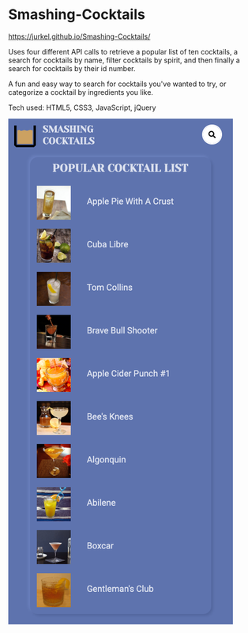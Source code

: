 # Smashing-Cocktails

https://jurkel.github.io/Smashing-Cocktails/


Uses four different API calls to retrieve a popular list of ten cocktails, a search for cocktails by name, filter cocktails by 
spirit, and then finally a search for cocktails by their id number. 

A fun and easy way to search for cocktails you've wanted to try, or categorize a cocktail by ingredients you like.

Tech used: HTML5, CSS3, JavaScript, jQuery

![Home screen, shows popular list of ten cocktails](https://github.com/Jurkel/Smashing-Cocktails/blob/master/Screenshots/Screen%20Shot%202020-02-01%20at%2011.27.39%20AM.png?raw=true)
